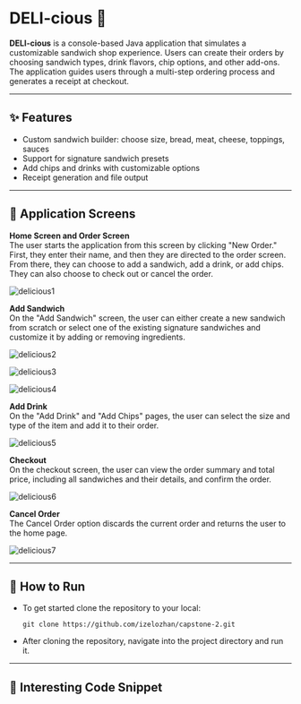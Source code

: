 # DELI-cious 🥪

**DELI-cious** is a console-based Java application that simulates a customizable sandwich shop experience. Users can create their orders by choosing sandwich types, drink flavors, chip options, and other add-ons. The application guides users through a multi-step ordering process and generates a receipt at checkout.

---
## ✨ Features

-  Custom sandwich builder: choose size, bread, meat, cheese, toppings, sauces
-  Support for signature sandwich presets
-  Add chips and drinks with customizable options
-  Receipt generation and file output

---

## 📸 Application Screens

**Home Screen and Order Screen** <br>
The user starts the application from this screen by clicking "New Order." First, they enter their name, and then they are directed to the order screen. From there, they can choose to add a sandwich, add a drink, or add chips. They can also choose to check out or cancel the order.

![delicious1](https://github.com/user-attachments/assets/aad78387-45bc-4aab-a0fa-9069113f77ae)

**Add Sandwich** <br>
On the "Add Sandwich" screen, the user can either create a new sandwich from scratch or select one of the existing signature sandwiches and customize it by adding or removing ingredients.

![delicious2](https://github.com/user-attachments/assets/e2651f53-b3ea-4680-9fec-8fc43a41f671)

![delicious3](https://github.com/user-attachments/assets/164a5fdf-c253-4642-bc5a-5729c06e9286)

![delicious4](https://github.com/user-attachments/assets/14e41326-506e-4183-b7d8-3a7760c40ded)

**Add Drink** <br>
On the "Add Drink" and "Add Chips" pages, the user can select the size and type of the item and add it to their order.

![delicious5](https://github.com/user-attachments/assets/09ff586f-defc-40ca-8eea-52d1f78c93ef)

**Checkout** <br>
On the checkout screen, the user can view the order summary and total price, including all sandwiches and their details, and confirm the order.

![delicious6](https://github.com/user-attachments/assets/0516781a-721c-44f2-a15b-05ed4afa4a6c)

**Cancel Order** <br>
The Cancel Order option discards the current order and returns the user to the home page.

![delicious7](https://github.com/user-attachments/assets/ec7e0158-ed91-4208-9aa5-97225468eefa)

---

## 🏃 How to Run

- To get started clone the repository to your local:

  `git clone https://github.com/izelozhan/capstone-2.git`

- After cloning the repository, navigate into the project directory and run it.

---

## 🧠 Interesting Code Snippet



```java


